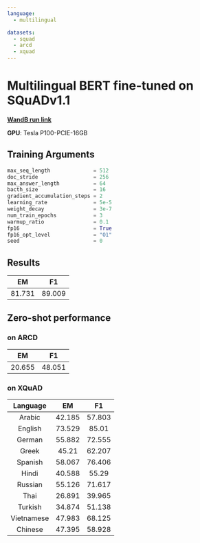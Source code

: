 ```yaml
---
language:
  - multilingual

datasets:
  - squad
  - arcd
  - xquad
---
```


# Multilingual BERT fine-tuned on SQuADv1.1

[**WandB run link**](https://wandb.ai/salti/mBERT_QA/runs/wkqzhrp2)

**GPU**: Tesla P100-PCIE-16GB

## Training Arguments

```python
max_seq_length              = 512
doc_stride                  = 256
max_answer_length           = 64
bacth_size                  = 16
gradient_accumulation_steps = 2
learning_rate               = 5e-5
weight_decay                = 3e-7
num_train_epochs            = 3
warmup_ratio                = 0.1
fp16                        = True
fp16_opt_level              = "O1"
seed                        = 0
```

## Results

|   EM   |   F1   |
| :----: | :----: |
| 81.731 | 89.009 |

## Zero-shot performance

### on ARCD

|   EM   |   F1   |
| :----: | :----: |
| 20.655 | 48.051 |

### on XQuAD

|  Language  |   EM   |   F1   |
| :--------: | :----: | :----: |
|   Arabic   | 42.185 | 57.803 |
|  English   | 73.529 | 85.01  |
|   German   | 55.882 | 72.555 |
|   Greek    | 45.21  | 62.207 |
|  Spanish   | 58.067 | 76.406 |
|   Hindi    | 40.588 | 55.29  |
|  Russian   | 55.126 | 71.617 |
|    Thai    | 26.891 | 39.965 |
|  Turkish   | 34.874 | 51.138 |
| Vietnamese | 47.983 | 68.125 |
|  Chinese   | 47.395 | 58.928 |

